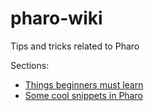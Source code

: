 # pharo-wiki

Tips and tricks related to Pharo

Sections:

- [Things beginners must learn](MustKnowForBeginners.md)
- [Some cool snippets in Pharo](CoolSnippets.md)
